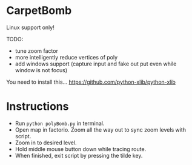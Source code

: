# CarpetBomb

Linux support only!

TODO:
 - tune zoom factor
 - more intelligently reduce vertices of poly
 - add windows support (capture input and fake out put even while window is not focus)

You need to install this...
https://github.com/python-xlib/python-xlib


# Instructions
 - Run `python polyBomb.py` in terminal.
 - Open map in factorio. Zoom all the way out to sync zoom levels with script.
 - Zoom in to desired level.
 - Hold middle mouse button down while tracing route.
 - When finished, exit script by pressing the tilde key.
 
